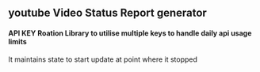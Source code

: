 ## youtube Video Status Report generator

#### API KEY Roation Library to utilise multiple keys to handle daily api usage limits<br>
It maintains state to start update at point where it stopped 
